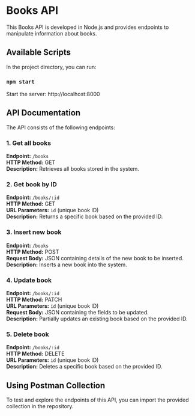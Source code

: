 # Books API

This Books API is developed in Node.js and provides endpoints to manipulate information about books.

## Available Scripts

In the project directory, you can run:

### `npm start`

Start the server: http://localhost:8000

## API Documentation

The API consists of the following endpoints:

### 1. Get all books

**Endpoint:** `/books`  
**HTTP Method:** GET  
**Description:** Retrieves all books stored in the system.

### 2. Get book by ID

**Endpoint:** `/books/:id`  
**HTTP Method:** GET  
**URL Parameters:** `id` (unique book ID)  
**Description:** Returns a specific book based on the provided ID.

### 3. Insert new book

**Endpoint:** `/books`  
**HTTP Method:** POST  
**Request Body:** JSON containing details of the new book to be inserted.  
**Description:** Inserts a new book into the system.

### 4. Update book

**Endpoint:** `/books/:id`  
**HTTP Method:** PATCH  
**URL Parameters:** `id` (unique book ID)  
**Request Body:** JSON containing the fields to be updated.  
**Description:** Partially updates an existing book based on the provided ID.

### 5. Delete book

**Endpoint:** `/books/:id`  
**HTTP Method:** DELETE  
**URL Parameters:** `id` (unique book ID)  
**Description:** Deletes a specific book based on the provided ID.

## Using Postman Collection

To test and explore the endpoints of this API, you can import the provided collection in the repository. 
